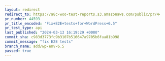 ```yaml
---
layout: redirect
redirect_to: https://a8c-woo-test-reports.s3.amazonaws.com/public/pr/44593/api/index.html
pr_number: 44593
pr_title_encoded: "Fix+E2E+tests+for+WordPress+6.5"
pr_test_type: api
last_published: "2024-03-13 16:19:29 +0000"
commit_sha: c983d3773fc9b3107b516647a9705b6faa81b998
commit_message: "fix E2E tests"
branch_name: add/wp-env-6.5
passed: true
---
```

